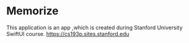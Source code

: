 # Memorize

This application is an app ,which is created during Stanford University SwiftUI course. 
https://cs193p.sites.stanford.edu

